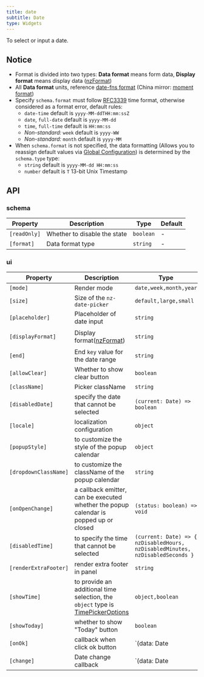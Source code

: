 ```yaml
---
title: date
subtitle: Date
type: Widgets
---
```


To select or input a date.

## Notice

- Format is divided into two types: **Data format** means form data, **Display format** means display data ([nzFormat](https://ng.ant.design/components/date-picker/en#api))
- All **Data format** units, reference [date-fns format](https://date-fns.org/v1.29.0/docs/format) (China mirror: [moment format](http://Momentjs.cn/docs/#/displaying/format/))
- Specify `schema.format` must follow [RFC3339](https://tools.ietf.org/html/rfc3339#section-5.6) time format, otherwise considered as a format error, default rules:
  - `date-time` default is `yyyy-MM-ddTHH:mm:ssZ`
  - `date`, `full-date` default is `yyyy-MM-dd`
  - `time`, `full-time` default is `HH:mm:ss`
  - *Non-standard:* `week` default is `yyyy-WW`
  - *Non-standard:* `month` default is `yyyy-MM`
- When `schema.format` is not specified, the data formatting (Allows you to reassign default values via [Global Configuration](/docs/global-config)) is determined by the `schema.type` type:
  - `string` default is `yyyy-MM-dd HH:mm:ss`
  - `number` default is `T` 13-bit Unix Timestamp

## API

### schema

| Property | Description | Type | Default |
|----------|-------------|------|---------|
| `[readOnly]` | Whether to disable the state | `boolean` | - |
| `[format]` | Data format type | `string` | - |

### ui

| Property | Description | Type | Default |
|----------|-------------|------|---------|
| `[mode]` | Render mode | `date,week,month,year` | `date` |
| `[size]` | Size of the `nz-date-picker` | `default,large,small` | - |
| `[placeholder]` | Placeholder of date input | `string` | - |
| `[displayFormat]` | Display format([nzFormat](https://ng.ant.design/components/date-picker/en#api)) | `string` | `yyyy-MM-dd HH:mm:ss` |
| `[end]` | End `key` value for the date range | `string` | - |
| `[allowClear]` | Whether to show clear button | `boolean` | `true` |
| `[className]` | Picker className | `string` | - |
| `[disabledDate]` | specify the date that cannot be selected | `(current: Date) => boolean` | - |
| `[locale]` | localization configuration | `object` | - |
| `[popupStyle]` | to customize the style of the popup calendar | `object` | - |
| `[dropdownClassName]` | to customize the className of the popup calendar | `string` | - |
| `[onOpenChange]` | a callback emitter, can be executed whether the popup calendar is popped up or closed | `(status: boolean) => void` | - |
| `[disabledTime]` | to specify the time that cannot be selected | `(current: Date) => { nzDisabledHours, nzDisabledMinutes, nzDisabledSeconds }` | - |
| `[renderExtraFooter]` | render extra footer in panel | `string` | - |
| `[showTime]` | to provide an additional time selection, the `object` type is [TimePickerOptions](https://ng.ant.design/components/time-picker/en#api) | `object,boolean` | `true` |
| `[showToday]` | whether to show "Today" button | `boolean` | `true` |
| `[onOk]` | callback when click ok button | `(data: Date | Date[]) => void` | - |
| `[change]` | Date change callback | `(data: Date | Date[]) => void` | - |
